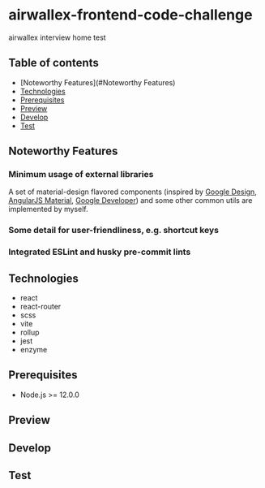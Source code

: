 # airwallex-frontend-code-challenge
airwallex interview home test

## Table of contents
* [Noteworthy Features](#Noteworthy Features)
* [Technologies](#technologies)
* [Prerequisites](#prerequisites)
* [Preview](#Preview)
* [Develop](#develop)
* [Test](#test)

## Noteworthy Features

### Minimum usage of external libraries
A set of material-design flavored components (inspired by [Google Design](https://web.archive.org/web/20170516175305/https://design.google.com), [AngularJS Material](https://material.angularjs.org/latest/), [Google Developer](https://developer.chrome.com/)) and some other common utils are implemented by myself. 

### Some detail for user-friendliness, e.g. shortcut keys
### Integrated ESLint and husky pre-commit lints

## Technologies
* react
* react-router
* scss
* vite
* rollup
* jest
* enzyme

## Prerequisites
* Node.js >= 12.0.0

## Preview

## Develop

## Test


